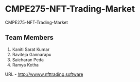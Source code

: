 # CMPE275-NFT-Trading-Market
CMPE275-NFT-Trading-Market

## Team Members
1. Kaniti Sarat Kumar
2. Raviteja Gannarapu
3. Saicharan Peda
4. Ramya Kotha

URL - http://wwww.nfttrading.software
